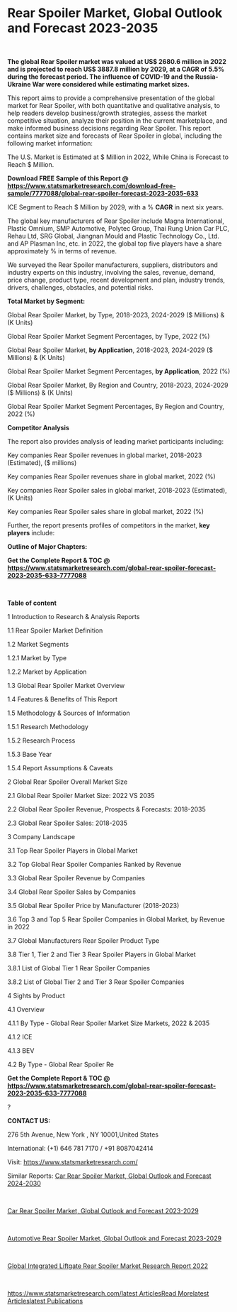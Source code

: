 <h1>Rear Spoiler Market, Global Outlook and Forecast 2023-2035</h1><br/><p><strong>The global Rear Spoiler market was valued at US$ 2680.6 million in 2022 and is projected to reach US$ 3887.8 million by 2029, at a <strong>CAGR</strong> of 5.5% during the forecast period. The influence of COVID-19 and the Russia-Ukraine War were considered while estimating market sizes.</strong></p>
 
 
 
 <p>This report aims to provide a comprehensive presentation of the global market for Rear Spoiler, with both quantitative and qualitative analysis, to help readers develop business/growth strategies, assess the market competitive situation, analyze their position in the current marketplace, and make informed business decisions regarding Rear Spoiler. This report contains market size and forecasts of Rear Spoiler in global, including the following market information:</p>
 
 
 
 <p>The U.S. Market is Estimated at $ Million in 2022, While China is Forecast to Reach $ Million.</p>
 
 
 
 <p><strong>Download FREE Sample of this Report @ <a href="https://www.statsmarketresearch.com/download-free-sample/7777088/global-rear-spoiler-forecast-2023-2035-633">https://www.statsmarketresearch.com/download-free-sample/7777088/global-rear-spoiler-forecast-2023-2035-633</a></strong></p>
 
 
 
 <p>ICE Segment to Reach $ Million by 2029, with a % <strong>CAGR</strong> in next six years.</p>
 
 
 
 <p>The global key manufacturers of Rear Spoiler include Magna International, Plastic Omnium, SMP Automotive, Polytec Group, Thai Rung Union Car PLC, Rehau Ltd, SRG Global, Jiangnan Mould and Plastic Technology Co., Ltd. and AP Plasman Inc, etc. in 2022, the global top five players have a share approximately % in terms of revenue.</p>
 
 
 
 <p>We surveyed the Rear Spoiler manufacturers, suppliers, distributors and industry experts on this industry, involving the sales, revenue, demand, price change, product type, recent development and plan, industry trends, drivers, challenges, obstacles, and potential risks.</p>
 
 
 
 <p><strong>Total Market by Segment:</strong></p>
 
 
 
 <p>Global Rear Spoiler Market, by Type, 2018-2023, 2024-2029 ($ Millions) & (K Units)</p>
 
 
 
 <p>Global Rear Spoiler Market Segment Percentages, by Type, 2022 (%)</p>
 
 
 
 <p>Global Rear Spoiler Market, <strong>by Application</strong>, 2018-2023, 2024-2029 ($ Millions) & (K Units)</p>
 
 
 
 <p>Global Rear Spoiler Market Segment Percentages, <strong>by Application</strong>, 2022 (%)</p>
 
 
 
 <p>Global Rear Spoiler Market, By Region and Country, 2018-2023, 2024-2029 ($ Millions) & (K Units)</p>
 
 
 
 <p>Global Rear Spoiler Market Segment Percentages, By Region and Country, 2022 (%)</p>
 
 
 
 <p><strong>Competitor Analysis</strong></p>
 
 
 
 <p>The report also provides analysis of leading market participants including:</p>
 
 
 
 <p>Key companies Rear Spoiler revenues in global market, 2018-2023 (Estimated), ($ millions)</p>
 
 
 
 <p>Key companies Rear Spoiler revenues share in global market, 2022 (%)</p>
 
 
 
 <p>Key companies Rear Spoiler sales in global market, 2018-2023 (Estimated), (K Units)</p>
 
 
 
 <p>Key companies Rear Spoiler sales share in global market, 2022 (%)</p>
 
 
 
 <p>Further, the report presents profiles of competitors in the market, <strong>key players</strong> include:</p>
 
 
 
 <p><strong>Outline of Major Chapters:</strong></p>
 
 
 
 <div><b>Get the Complete Report & TOC @ <a href="https://www.statsmarketresearch.com/global-rear-spoiler-forecast-2023-2035-633-7777088">https://www.statsmarketresearch.com/global-rear-spoiler-forecast-2023-2035-633-7777088</a></b></div>
 
 
 
 <p><br />
 
 <b>Table of content</b></p>
 
 
 
 <p>1 Introduction to Research & Analysis Reports<br />
 
 1.1 Rear Spoiler Market Definition<br />
 
 1.2 Market Segments<br />
 
 1.2.1 Market by Type<br />
 
 1.2.2 Market by Application<br />
 
 1.3 Global Rear Spoiler Market Overview<br />
 
 1.4 Features & Benefits of This Report<br />
 
 1.5 Methodology & Sources of Information<br />
 
 1.5.1 Research Methodology<br />
 
 1.5.2 Research Process<br />
 
 1.5.3 Base Year<br />
 
 1.5.4 Report Assumptions & Caveats<br />
 
 2 Global Rear Spoiler Overall Market Size<br />
 
 2.1 Global Rear Spoiler Market Size: 2022 VS 2035<br />
 
 2.2 Global Rear Spoiler Revenue, Prospects & Forecasts: 2018-2035<br />
 
 2.3 Global Rear Spoiler Sales: 2018-2035<br />
 
 3 Company Landscape<br />
 
 3.1 Top Rear Spoiler Players in Global Market<br />
 
 3.2 Top Global Rear Spoiler Companies Ranked by Revenue<br />
 
 3.3 Global Rear Spoiler Revenue by Companies<br />
 
 3.4 Global Rear Spoiler Sales by Companies<br />
 
 3.5 Global Rear Spoiler Price by Manufacturer (2018-2023)<br />
 
 3.6 Top 3 and Top 5 Rear Spoiler Companies in Global Market, by Revenue in 2022<br />
 
 3.7 Global Manufacturers Rear Spoiler Product Type<br />
 
 3.8 Tier 1, Tier 2 and Tier 3 Rear Spoiler Players in Global Market<br />
 
 3.8.1 List of Global Tier 1 Rear Spoiler Companies<br />
 
 3.8.2 List of Global Tier 2 and Tier 3 Rear Spoiler Companies<br />
 
 4 Sights by Product<br />
 
 4.1 Overview<br />
 
 4.1.1 By Type - Global Rear Spoiler Market Size Markets, 2022 & 2035<br />
 
 4.1.2 ICE<br />
 
 4.1.3 BEV<br />
 
 4.2 By Type - Global Rear Spoiler Re</p>
 
 
 
 <div><b>Get the Complete Report & TOC @ <a href="https://www.statsmarketresearch.com/global-rear-spoiler-forecast-2023-2035-633-7777088">https://www.statsmarketresearch.com/global-rear-spoiler-forecast-2023-2035-633-7777088</a></b></div>
 
 
 
 <p>? </p>
 
 
 
 <p><b>CONTACT US:</b><br />
 
 276 5th Avenue, New York , NY 10001,United States<br />
 
 International: (+1) 646 781 7170 / +91 8087042414<br />
 
 Visit: <a href="https://www.statsmarketresearch.com/">https://www.statsmarketresearch.com/</a><br />
 
 Similar Reports: <a href="https://www.statsmarketresearch.com/global-rear-spoiler-forecast-2023-2035-633-7777088">Car Rear Spoiler Market, Global Outlook and Forecast 2024-2030</a><br />
 
 <br />
 
 <a href="https://www.statsmarketresearch.com/global-rear-spoiler-forecast-2023-2035-633-7777088">Car Rear Spoiler Market, Global Outlook and Forecast 2023-2029</a><br />
 
 <br />
 
 <a href="https://www.statsmarketresearch.com/global-rear-spoiler-forecast-2023-2035-633-7777088">Automotive Rear Spoiler Market, Global Outlook and Forecast 2023-2029</a><br />
 
 <br />
 
 <a href="https://www.statsmarketresearch.com/global-rear-spoiler-forecast-2023-2035-633-7777088">Global Integrated Liftgate Rear Spoiler Market Research Report 2022</a><br />
 
 <br />
 
 <a href="https://gyeongbokgung.com">https://www.statsmarketresearch.com/</a><a href="https://hallyeomaritime.com">latest Articles</a><a href="https://jingwansa.com">Read More</a><a href="https://nguoiviet.jp/">latest Articles</a><a href="https://www.intelmarketresearch.com/">latest Publications</a></p>